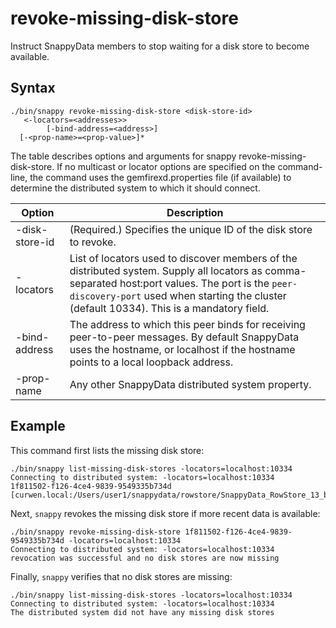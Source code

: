 # revoke-missing-disk-store
Instruct SnappyData members to stop waiting for a disk store to become available.

## Syntax

```pre
./bin/snappy revoke-missing-disk-store <disk-store-id>
   <-locators=<addresses>> 
        [-bind-address=<address>] 
  [-<prop-name>=<prop-value>]*
```

The table describes options and arguments for snappy revoke-missing-disk-store. If no multicast or locator options are specified on the command-line, the command uses the gemfirexd.properties file (if available) to determine the distributed system to which it should connect.

|Option|Description|
|-|-|
|-disk-store-id|(Required.) Specifies the unique ID of the disk store to revoke.| 
|-locators|List of locators used to discover members of the distributed system. Supply all locators as comma-separated host:port values. The port is the `peer-discovery-port` used when starting the cluster (default 10334). This is a mandatory field.|
|-bind-address|The address to which this peer binds for receiving peer-to-peer messages. By default SnappyData uses the hostname, or localhost if the hostname points to a local loopback address.|
|-prop-name|Any other SnappyData distributed system property.|

<!--## Description


[Handling Missing Disk Stores](../../concepts/tables/persisting_table_data/handling_missing_disk_stores.md#handling_missing_disk_stores) provides more details about listing and revoking missing disk stores.
-->

## Example

This command first lists the missing disk store:

```pre
./bin/snappy list-missing-disk-stores -locators=localhost:10334
Connecting to distributed system: -locators=localhost:10334
1f811502-f126-4ce4-9839-9549335b734d [curwen.local:/Users/user1/snappydata/rowstore/SnappyData_RowStore_13_bNNNNN_platform/server2/./datadictionary]
```

Next, `snappy` revokes the missing disk store if more recent data is available:

```pre
./bin/snappy revoke-missing-disk-store 1f811502-f126-4ce4-9839-9549335b734d -locators=localhost:10334
Connecting to distributed system: -locators=localhost:10334
revocation was successful and no disk stores are now missing
```

Finally, `snappy` verifies that no disk stores are missing:

```pre
./bin/snappy list-missing-disk-stores -locators=localhost:10334
Connecting to distributed system: -locators=localhost:10334
The distributed system did not have any missing disk stores
```
